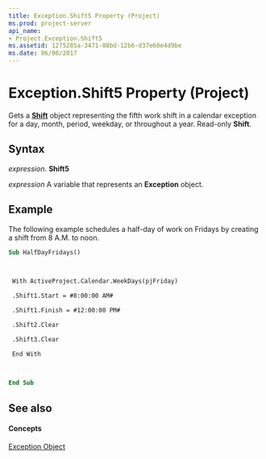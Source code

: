 ```yaml
---
title: Exception.Shift5 Property (Project)
ms.prod: project-server
api_name:
- Project.Exception.Shift5
ms.assetid: 1275285a-3471-08bd-12b6-d37e60e4d9be
ms.date: 06/08/2017
---
```



# Exception.Shift5 Property (Project)

Gets a  **[Shift](shift-object-project.md)** object representing the fifth work shift in a calendar exception for a day, month, period, weekday, or throughout a year. Read-only **Shift**.


## Syntax

 _expression_. **Shift5**

 _expression_ A variable that represents an **Exception** object.


## Example

The following example schedules a half-day of work on Fridays by creating a shift from 8 A.M. to noon.


```vb
Sub HalfDayFridays() 

 

 With ActiveProject.Calendar.WeekDays(pjFriday) 

 .Shift1.Start = #8:00:00 AM# 

 .Shift1.Finish = #12:00:00 PM# 

 .Shift2.Clear 

 .Shift3.Clear 

 End With 

 

End Sub
```


## See also


#### Concepts


[Exception Object](exception-object-project.md)
